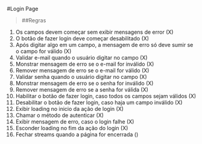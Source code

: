 #Login Page

>##Regras
1. Os campos devem começar sem exibir mensagens de error (X)
2. O botão de fazer login deve começar desabilitado (X)
3. Após digitar algo em um campo, a mensagem de erro só deve sumir se o campo for válido (X)
4. Validar e-mail quando o usuário digitar no campo (X)
5. Monstrar mensagem de erro se o e-mail for inválido (X)
6. Remover mensagem de erro se o e-mail for válido (X)
7. Validar senha quando o usuário digitar no campo (X)
8. Monstrar mensagem de erro se o senha for inválido (X)
9. Remover mensagem de erro se a senha for válida (X)
10. Habilitar o botão de fazer login, caso todos os campos sejam válidos (X)
11. Desabilitar o botão de fazer login, caso haja um campo inválido (X)
12. Exibir loading no inicio da ação de login (X)
13. Chamar o método de autenticar (X)
14. Exibir mensagem de erro, caso o login falhe (X)
15. Esconder loading no fim da ação do login (X)
16. Fechar streams quando a página for encerrada ()